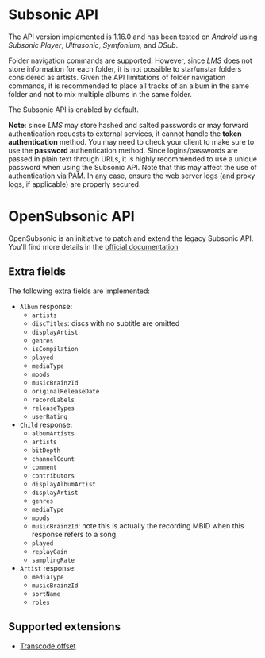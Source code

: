 # Subsonic API
The API version implemented is 1.16.0 and has been tested on _Android_ using _Subsonic Player_, _Ultrasonic_, _Symfonium_, and _DSub_.

Folder navigation commands are supported. However, since _LMS_ does not store information for each folder, it is not possible to star/unstar folders considered as artists.
Given the API limitations of folder navigation commands, it is recommended to place all tracks of an album in the same folder and not to mix multiple albums in the same folder.

The Subsonic API is enabled by default.

__Note__: since _LMS_ may store hashed and salted passwords or may forward authentication requests to external services, it cannot handle the __token authentication__ method. You may need to check your client to make sure to use the __password__ authentication method. Since logins/passwords are passed in plain text through URLs, it is highly recommended to use a unique password when using the Subsonic API. Note that this may affect the use of authentication via PAM. In any case, ensure the web server logs (and proxy logs, if applicable) are properly secured.

# OpenSubsonic API
OpenSubsonic is an initiative to patch and extend the legacy Subsonic API. You'll find more details in the [official documentation](https://opensubsonic.netlify.app/)

## Extra fields
The following extra fields are implemented:
* `Album` response:
  * `artists`
  * `discTitles`: discs with no subtitle are omitted
  * `displayArtist`
  * `genres`
  * `isCompilation`
  * `played`
  * `mediaType`
  * `moods`
  * `musicBrainzId`
  * `originalReleaseDate`
  * `recordLabels`
  * `releaseTypes`
  * `userRating`
* `Child` response:
  * `albumArtists`
  * `artists`
  * `bitDepth`
  * `channelCount`
  * `comment`
  * `contributors`
  * `displayAlbumArtist`
  * `displayArtist`
  * `genres`
  * `mediaType`
  * `moods`
  * `musicBrainzId`: note this is actually the recording MBID when this response refers to a song
  * `played`
  * `replayGain`
  * `samplingRate`
* `Artist` response:
  * `mediaType`
  * `musicBrainzId`
  * `sortName`
  * `roles`

## Supported extensions
* [Transcode offset](https://opensubsonic.netlify.app/docs/extensions/transcodeoffset/)
